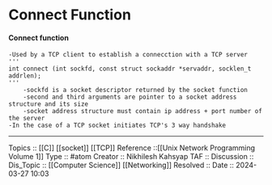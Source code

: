 # Connect Function
#### Connect function
	-Used by a TCP client to establish a connecction with a TCP server
	'''
	int connect (int sockfd, const struct sockaddr *servaddr, socklen_t addrlen);
	'''
		-sockfd is a socket descriptor returned by the socket function
		-second and third arguments are pointer to a socket address structure and its size
		-socket address structure must contain ip address + port number of the server
	-In the case of a TCP socket initiates TCP's 3 way handshake

---
Topics :: [[C]] [[socket]]  [[TCP]]
Reference ::[[Unix Network Programming Volume 1]]
Type :: #atom
Creator :: Nikhilesh Kahsyap
TAF ::
Discussion ::
Dis_Topic :: [[Computer Science]] [[Networking]]
Resolved ::
Date :: 2024-03-27 10:03
